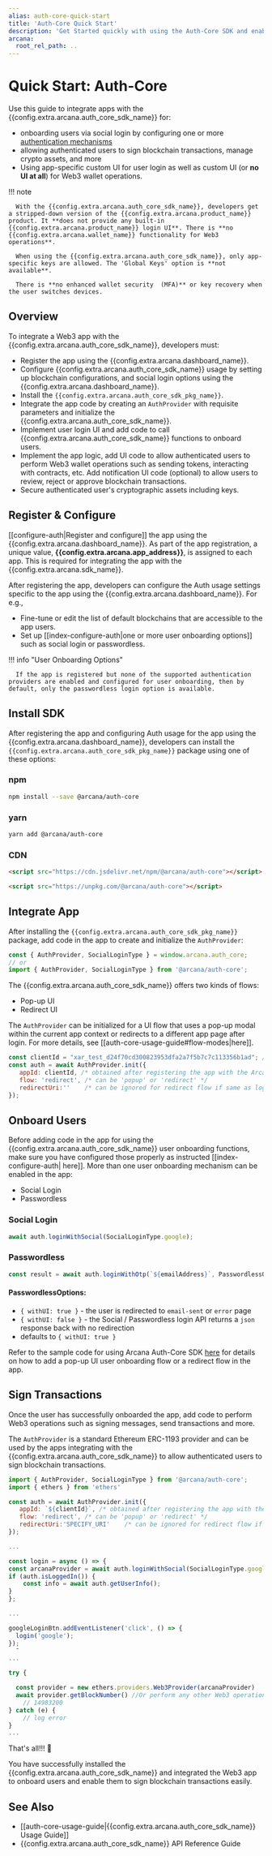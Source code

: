```yaml
---
alias: auth-core-quick-start
title: 'Auth-Core Quick Start'
description: 'Get Started quickly with using the Auth-Core SDK and enable social login in Web3 apps. Understand the difference between Auth-Core and Auth SDK features, usage model the security and privacy implications when integrating an app with the Auth-Core SDK. Follow these step-by-step instructions to register the app, obtain a ClientID and then integrate the app with the Arcana Auth-Core SDK.'
arcana:
  root_rel_path: ..
---
```


# Quick Start: Auth-Core

Use this guide to integrate apps with the {{config.extra.arcana.auth_core_sdk_name}} for:

* onboarding users via social login by configuring one or more [authentication mechanisms]({{page.meta.arcana.root_rel_path}}/concepts/authtype/arcanaauth.md#supported-authentication-mechanisms)
* allowing authenticated users to sign blockchain transactions, manage crypto assets, and more
* Using app-specific custom UI for user login as well as custom UI (or **no UI at all**) for Web3 wallet operations.


!!! note 

      With the {{config.extra.arcana.auth_core_sdk_name}}, developers get a stripped-down version of the {{config.extra.arcana.product_name}} product. It **does not provide any built-in {{config.extra.arcana.product_name}} login UI**. There is **no {{config.extra.arcana.wallet_name}} functionality for Web3 operations**. 
      
      When using the {{config.extra.arcana.auth_core_sdk_name}}, only app-specific keys are allowed. The 'Global Keys' option is **not available**. 
      
      There is **no enhanced wallet security  (MFA)** or key recovery when the user switches devices.

## Overview

To integrate a Web3 app with the {{config.extra.arcana.auth_core_sdk_name}}, developers must:

* Register the app using the {{config.extra.arcana.dashboard_name}}.
* Configure {{config.extra.arcana.auth_core_sdk_name}} usage by setting up blockchain configurations, and social login options using the {{config.extra.arcana.dashboard_name}}.
* Install the `{{config.extra.arcana.auth_core_sdk_pkg_name}}`.
* Integrate the app code by creating an `AuthProvider` with requisite parameters and initialize the {{config.extra.arcana.auth_core_sdk_name}}.
* Implement user login UI and add code to call {{config.extra.arcana.auth_core_sdk_name}} functions to onboard users.
* Implement the app logic, add UI code to allow authenticated users to perform Web3 wallet operations such as sending tokens, interacting with contracts, etc. Add notification UI code (optional) to allow users to review, reject or approve blockchain transactions.
* Secure authenticated user's cryptographic assets including keys.

## Register & Configure

[[configure-auth|Register and configure]] the app using the {{config.extra.arcana.dashboard_name}}. As part of the app registration, a unique value, **{{config.extra.arcana.app_address}}**, is assigned to each app. This is required for integrating the app with the {{config.extra.arcana.sdk_name}}.

After registering the app, developers can configure the Auth usage settings specific to the app using the {{config.extra.arcana.dashboard_name}}. For e.g.,

* Fine-tune or edit the list of default blockchains that are accessible to the app users. 
* Set up [[index-configure-auth|one or more user onboarding options]] such as social login or passwordless.

!!! info "User Onboarding Options"
        
      If the app is registered but none of the supported authentication providers are enabled and configured for user onboarding, then by default, only the passwordless login option is available.

## Install SDK

After registering the app and configuring Auth usage for the app using the {{config.extra.arcana.dashboard_name}}, developers can install the `{{config.extra.arcana.auth_core_sdk_pkg_name}}` package using one of these options:

### npm

```sh
npm install --save @arcana/auth-core
```

### yarn

```sh
yarn add @arcana/auth-core
```

### CDN

```html
<script src="https://cdn.jsdelivr.net/npm/@arcana/auth-core"></script>
```

```html
<script src="https://unpkg.com/@arcana/auth-core"></script>
```

## Integrate App

After installing the `{{config.extra.arcana.auth_core_sdk_pkg_name}}` package, add code in the app to create and initialize the `AuthProvider`:

```js
const { AuthProvider, SocialLoginType } = window.arcana.auth_core;
// or
import { AuthProvider, SocialLoginType } from '@arcana/auth-core';
```

The {{config.extra.arcana.auth_core_sdk_name}} offers two kinds of flows:

* Pop-up UI
* Redirect UI

The `AuthProvider` can be initialized for a UI flow that uses a pop-up modal within the current app context or redirects to a different app page after login. For more details, see [[auth-core-usage-guide#flow-modes|here]].

```js
const clientId = "xar_test_d24f70cd300823953dfa2a7f5b7c7c113356b1ad"; // obtained after app registration via dashboard
const auth = await AuthProvider.init({
   appId: clientId, /* obtained after registering the app with the Arcana Developer Dashboard */
   flow: 'redirect', /* can be 'popup' or 'redirect' */
   redirectUri:''    /* can be ignored for redirect flow if same as login page */
});
```

## Onboard Users

Before adding code in the app for using the {{config.extra.arcana.auth_core_sdk_name}} user onboarding functions, make sure you have configured those properly as instructed [[index-configure-auth| here]]. More than one user onboarding mechanism can be enabled in the app:

* Social Login
* Passwordless

### Social Login

```js
await auth.loginWithSocial(SocialLoginType.google);
```

### Passwordless

```js
const result = await auth.loginWithOtp(`${emailAddress}`, PasswordlessOptions);
```

#### PasswordlessOptions:

- `{ withUI: true }` - the user is redirected to `email-sent` or `error` page
- `{ withUI: false }` - the Social / Passwordless login API returns  a `json` response back with no redirection
- defaults to `{ withUI: true }`

Refer to the sample code for using Arcana Auth-Core SDK [here](https://github.com/arcana-network/auth-examples) for details on how to add a pop-up UI user onboarding flow or a redirect flow in the app.

## Sign Transactions

Once the user has successfully onboarded the app, add code to perform Web3 operations such as signing messages, send transactions and more.

The `AuthProvider` is a standard Ethereum ERC-1193 provider and can be used by the apps integrating with the {{config.extra.arcana.auth_core_sdk_name}} to allow authenticated users to sign blockchain transactions.

```js
import { AuthProvider, SocialLoginType } from '@arcana/auth-core';
import { ethers } from 'ethers'

const auth = await AuthProvider.init({
   appId: `${clientId}`, /* obtained after registering the app with the Arcana Developer Dashboard */
   flow: 'redirect', /* can be 'popup' or 'redirect' */
   redirectUri:'SPECIFY_URI'    /* can be ignored for redirect flow if same as login page */
});

...

const login = async () => {
const arcanaProvider = await auth.loginWithSocial(SocialLoginType.google);
if (auth.isLoggedIn()) {
    const info = await auth.getUserInfo();
}
};

...

googleLoginBtn.addEventListener('click', () => {
  login('google');
});
  ¯
...

try {

  const provider = new ethers.providers.Web3Provider(arcanaProvider)
  await provider.getBlockNumber() //Or perform any other Web3 operation such as sign message, send transaction
    // 14983200
} catch (e) {
    // log error
}
...

```

That's all!!! :tada:

You have successfully installed the  {{config.extra.arcana.auth_core_sdk_name}} and integrated the Web3 app to onboard users and enable them to sign blockchain transactions easily.

## See Also

* [[auth-core-usage-guide|{{config.extra.arcana.auth_core_sdk_name}} Usage Guide]]
* {{config.extra.arcana.auth_core_sdk_name}} API Reference Guide